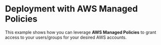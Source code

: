 # Deployment with AWS Managed Policies

This example shows how you can leverage **AWS Managed Policies** to grant access to your users/groups for your desired AWS accounts.
